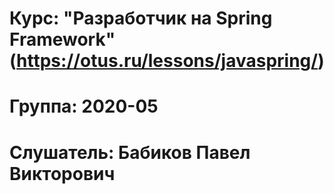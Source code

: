 # Курс: "Разработчик на Spring Framework" (https://otus.ru/lessons/javaspring/)
# Группа: 2020-05
# Слушатель: Бабиков Павел Викторович
